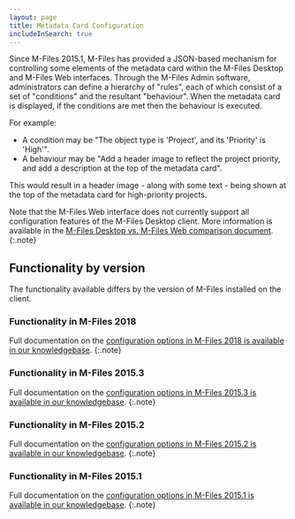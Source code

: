 ```yaml
---
layout: page
title: Metadata Card Configuration
includeInSearch: true
---
```


Since M-Files 2015.1, M-Files has provided a JSON-based mechanism for controlling some elements of the metadata card within the M-Files Desktop and M-Files Web interfaces.  Through the M-Files Admin software, administrators can define a hierarchy of "rules", each of which consist of a set of "conditions" and the resultant "behaviour".  When the metadata card is displayed, if the conditions are met then the behaviour is executed.

For example:
* A condition may be "The object type is 'Project', and its 'Priority' is 'High'".
* A behaviour may be "Add a header image to reflect the project priority, and add a description at the top of the metadata card".

This would result in a header image - along with some text - being shown at the top of the metadata card for high-priority projects.

Note that the M-Files Web interface does not currently support all configuration features of the M-Files Desktop client.  More information is available in the [M-Files Desktop vs. M-Files Web comparison document](https://kb.cloudvault.m-files.com/Default.aspx?#3ECA226F-7B54-428B-B539-DE443E6134EC/object/E3847E26-5635-4386-A189-B9086FC9BEBA/latest).
{:.note}

## Functionality by version

The functionality available differs by the version of M-Files installed on the client.

### Functionality in M-Files 2018

Full documentation on the [configuration options in M-Files 2018 is available in our knowledgebase](https://kb.cloudvault.m-files.com/Default.aspx?#3ECA226F-7B54-428B-B539-DE443E6134EC/object/13782C11-3A00-4CA7-A033-7A2F3C8555A6/latest).
{:.note} 

### Functionality in M-Files 2015.3

Full documentation on the [configuration options in M-Files 2015.3 is available in our knowledgebase](https://kb.cloudvault.m-files.com/Default.aspx?#3ECA226F-7B54-428B-B539-DE443E6134EC/object/52274027-E7F7-4CD3-B8BF-95071AD8090F/latest).
{:.note} 

### Functionality in M-Files 2015.2

Full documentation on the [configuration options in M-Files 2015.2 is available in our knowledgebase](https://kb.cloudvault.m-files.com/Default.aspx?#3ECA226F-7B54-428B-B539-DE443E6134EC/object/06917B8A-8D5A-4F40-B09E-037EBCF376BA/latest).
{:.note} 

### Functionality in M-Files 2015.1

Full documentation on the [configuration options in M-Files 2015.1 is available in our knowledgebase](https://kb.cloudvault.m-files.com/Default.aspx?#3ECA226F-7B54-428B-B539-DE443E6134EC/object/F4D36C6B-0D51-4F9A-A8FE-715F32541405/latest).
{:.note} 

